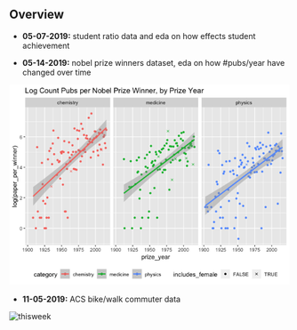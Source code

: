 ## Overview

* **05-07-2019:** student ratio data and eda on how effects student achievement

* **05-14-2019:** nobel prize winners dataset, eda on how #pubs/year have changed over time

![this week](05-14-2019/nobel_prize_files/figure-markdown_github/unnamed-chunk-2-1.png)

* **11-05-2019:** ACS bike/walk commuter data

![thisweek](11-05-2019_files/figure-markdown_github/unnamed-chunk-9-1.png)
